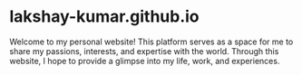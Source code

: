 # lakshay-kumar.github.io
 Welcome to my personal website! This platform serves as a space for me to share my passions, interests, and expertise with the world. Through this website, I hope to provide a glimpse into my life, work, and experiences.
